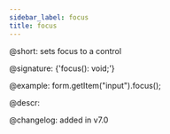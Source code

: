 ```yaml
---
sidebar_label: focus
title: focus
---          
```


@short: sets focus to a control

@signature: {'focus(): void;'}

@example:
form.getItem("input").focus();

@descr:

@changelog: added in v7.0
